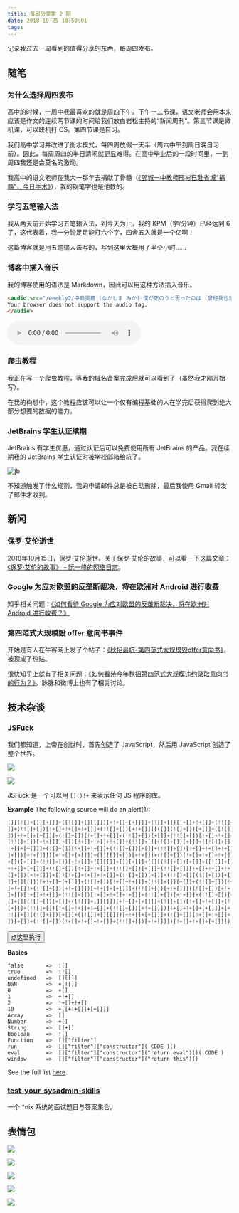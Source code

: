 ```yaml
---
title: 每周分享第 2 期
date: 2018-10-25 18:50:01
tags:
---
```


记录我过去一周看到的值得分享的东西，每周四发布。

<!--more-->

## 随笔

### 为什么选择周四发布

高中的时候，一周中我最喜欢的就是周四下午。下午一二节课，语文老师会用本来应该是作文的连续两节课的时间给我们放白岩松主持的“新闻周刊”。第三节课是微机课，可以联机打 CS。第四节课是自习。

我们高中学习并改进了衡水模式，每四周放假一天半（周六中午到周日晚自习前）。因此，每周周四的半日清闲就更显难得。在高中毕业后的一段时间里，一到周四我还是会莫名的激动。

我高中的语文老师在我大一那年去捐献了骨髓（[《鄄城一中教师邢彬已赴省城“捐髓”，今日手术》](http://www.heze.cn/news/2016-01/07/content_252694.htm)），我的钢笔字也是他教的。

### 学习五笔输入法

我从两天前开始学习五笔输入法，到今天为止，我的 KPM（字/分钟）已经达到 6 了，这代表着，我一分钟足足能打六个字，四舍五入就是一个亿啊！

这篇博客就是用五笔输入法写的，写到这里大概用了半个小时......

### 博客中插入音乐

我的博客使用的语法是 Markdown，因此可以用这种方法插入音乐。

```html
<audio src="/weekly2/中島美嘉 (なかしま みか)-僕が死のうと思ったのは (曾经我也想过一了百了).mp3" controls="controls">
Your browser does not support the audio tag.
</audio>
```

<audio src="/weekly2/中島美嘉 (なかしま みか)-僕が死のうと思ったのは (曾经我也想过一了百了).mp3" controls="controls">
Your browser does not support the audio tag.
</audio>

### 爬虫教程

我正在写一个爬虫教程，等我的域名备案完成后就可以看到了（虽然我才刚开始写）。

在我的构想中，这个教程应该可以让一个仅有编程基础的人在学完后获得爬到绝大部分想要的数据的能力。

### JetBrains 学生认证续期

JetBrains 有学生优惠，通过认证后可以免费使用所有 JetBrains 的产品。我在续期我的 JetBrains 学生认证时被学校邮箱给坑了。

![jb](/weekly2/jb.png)

不知道触发了什么规则，我的申请邮件总是被自动删除，最后我使用 Gmail 转发了邮件才收到。

## 新闻

### 保罗·艾伦逝世

2018年10月15日，保罗·艾伦逝世。关于保罗·艾伦的故事，可以看一下这篇文章：[《保罗·艾伦的故事》 - 阮一峰的网络日志](http://www.ruanyifeng.com/blog/2018/10/paul-allen.html)。

### Google 为应对欧盟的反垄断裁决，将在欧洲对 Android 进行收费

知乎相关问题：[《如何看待 Google 为应对欧盟的反垄断裁决，将在欧洲对 Android 进行收费？》](https://www.zhihu.com/question/299581261)

### 第四范式大规模毁 offer 意向书事件

开始是有人在牛客网上发了个帖子：[《秋招最坑-第四范式大规模毁offer意向书》](https://www.nowcoder.com/discuss/135697)，被顶成了热贴。

很快知乎上就有了相关问题：[《如何看待今年秋招第四范式大规模违约录取意向书的行为？》](https://www.zhihu.com/question/300017475)。脉脉和微博上也有了相关讨论。

## 技术杂谈

### [JSFuck](https://github.com/aemkei/jsfuck)

我们都知道，上帝在创世时，首先创造了 JavaScript，然后用 JavaScript 创造了整个世界。

![](/weekly2/js.jpg)

![](/weekly2/js2.jpg)

JSFuck 是一个可以用 `[]()!+` 来表示任何 JS 程序的库。

**Example**
The following source will do an alert(1):

```javascript
[][(![]+[])[+[]]+([![]]+[][[]])[+!+[]+[+[]]]+(![]+[])[!+[]+!+[]]+(!![]+[])[+[
]]+(!![]+[])[!+[]+!+[]+!+[]]+(!![]+[])[+!+[]]][([][(![]+[])[+[]]+([![]]+[][[]
])[+!+[]+[+[]]]+(![]+[])[!+[]+!+[]]+(!![]+[])[+[]]+(!![]+[])[!+[]+!+[]+!+[]]+
(!![]+[])[+!+[]]]+[])[!+[]+!+[]+!+[]]+(!![]+[][(![]+[])[+[]]+([![]]+[][[]])[+
!+[]+[+[]]]+(![]+[])[!+[]+!+[]]+(!![]+[])[+[]]+(!![]+[])[!+[]+!+[]+!+[]]+(!![
]+[])[+!+[]]])[+!+[]+[+[]]]+([][[]]+[])[+!+[]]+(![]+[])[!+[]+!+[]+!+[]]+(!![]
+[])[+[]]+(!![]+[])[+!+[]]+([][[]]+[])[+[]]+([][(![]+[])[+[]]+([![]]+[][[]])[
+!+[]+[+[]]]+(![]+[])[!+[]+!+[]]+(!![]+[])[+[]]+(!![]+[])[!+[]+!+[]+!+[]]+(!!
[]+[])[+!+[]]]+[])[!+[]+!+[]+!+[]]+(!![]+[])[+[]]+(!![]+[][(![]+[])[+[]]+([![
]]+[][[]])[+!+[]+[+[]]]+(![]+[])[!+[]+!+[]]+(!![]+[])[+[]]+(!![]+[])[!+[]+!+[
]+!+[]]+(!![]+[])[+!+[]]])[+!+[]+[+[]]]+(!![]+[])[+!+[]]]((![]+[])[+!+[]]+(![
]+[])[!+[]+!+[]]+(!![]+[])[!+[]+!+[]+!+[]]+(!![]+[])[+!+[]]+(!![]+[])[+[]]+(!
[]+[][(![]+[])[+[]]+([![]]+[][[]])[+!+[]+[+[]]]+(![]+[])[!+[]+!+[]]+(!![]+[])
[+[]]+(!![]+[])[!+[]+!+[]+!+[]]+(!![]+[])[+!+[]]])[!+[]+!+[]+[+[]]]+[+!+[]]+(
!![]+[][(![]+[])[+[]]+([![]]+[][[]])[+!+[]+[+[]]]+(![]+[])[!+[]+!+[]]+(!![]+[
])[+[]]+(!![]+[])[!+[]+!+[]+!+[]]+(!![]+[])[+!+[]]])[!+[]+!+[]+[+[]]])()
```

<button onclick='[][(![]+[])[+[]]+([![]]+[][[]])[+!+[]+[+[]]]+(![]+[])[!+[]+!+[]]+(!![]+[])[+[
]]+(!![]+[])[!+[]+!+[]+!+[]]+(!![]+[])[+!+[]]][([][(![]+[])[+[]]+([![]]+[][[]
])[+!+[]+[+[]]]+(![]+[])[!+[]+!+[]]+(!![]+[])[+[]]+(!![]+[])[!+[]+!+[]+!+[]]+
(!![]+[])[+!+[]]]+[])[!+[]+!+[]+!+[]]+(!![]+[][(![]+[])[+[]]+([![]]+[][[]])[+
!+[]+[+[]]]+(![]+[])[!+[]+!+[]]+(!![]+[])[+[]]+(!![]+[])[!+[]+!+[]+!+[]]+(!![
]+[])[+!+[]]])[+!+[]+[+[]]]+([][[]]+[])[+!+[]]+(![]+[])[!+[]+!+[]+!+[]]+(!![]
+[])[+[]]+(!![]+[])[+!+[]]+([][[]]+[])[+[]]+([][(![]+[])[+[]]+([![]]+[][[]])[
+!+[]+[+[]]]+(![]+[])[!+[]+!+[]]+(!![]+[])[+[]]+(!![]+[])[!+[]+!+[]+!+[]]+(!!
[]+[])[+!+[]]]+[])[!+[]+!+[]+!+[]]+(!![]+[])[+[]]+(!![]+[][(![]+[])[+[]]+([![
]]+[][[]])[+!+[]+[+[]]]+(![]+[])[!+[]+!+[]]+(!![]+[])[+[]]+(!![]+[])[!+[]+!+[
]+!+[]]+(!![]+[])[+!+[]]])[+!+[]+[+[]]]+(!![]+[])[+!+[]]]((![]+[])[+!+[]]+(![
]+[])[!+[]+!+[]]+(!![]+[])[!+[]+!+[]+!+[]]+(!![]+[])[+!+[]]+(!![]+[])[+[]]+(!
[]+[][(![]+[])[+[]]+([![]]+[][[]])[+!+[]+[+[]]]+(![]+[])[!+[]+!+[]]+(!![]+[])
[+[]]+(!![]+[])[!+[]+!+[]+!+[]]+(!![]+[])[+!+[]]])[!+[]+!+[]+[+[]]]+[+!+[]]+(
!![]+[][(![]+[])[+[]]+([![]]+[][[]])[+!+[]+[+[]]]+(![]+[])[!+[]+!+[]]+(!![]+[
])[+[]]+(!![]+[])[!+[]+!+[]+!+[]]+(!![]+[])[+!+[]]])[!+[]+!+[]+[+[]]])()'>点这里执行</button>

**Basics**

```
false       =>  ![]
true        =>  !![]
undefined   =>  [][[]]
NaN         =>  +[![]]
0           =>  +[]
1           =>  +!+[]
2           =>  !+[]+!+[]
10          =>  +[[+!+[]]+[+[]]]
Array       =>  []
Number      =>  +[]
String      =>  []+[]
Boolean     =>  ![]
Function    =>  []["filter"]
run         =>  []["filter"]["constructor"]( CODE )()
eval        =>  []["filter"]["constructor"]("return eval")()( CODE )
window      =>  []["filter"]["constructor"]("return this")()
```

See the full list [here](https://github.com/aemkei/jsfuck/blob/master/jsfuck.js).

### [test-your-sysadmin-skills](https://github.com/trimstray/test-your-sysadmin-skills)

一个 *nix 系统的面试题目与答案集合。

## 表情包

![](/weekly2/jianpanxia.jpg)

![](/weekly2/sizhai.jpg)

![](/weekly2/weilai.png)

![](/weekly2/chengxuyuan.jpg)

![](/weekly2/daima.gif)
